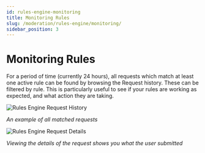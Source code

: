 ```yaml
---
id: rules-engine-monitoring
title: Monitoring Rules
slug: /moderation/rules-engine/monitoring/
sidebar_position: 3
---
```


# Monitoring Rules

For a period of time (currently 24 hours), all requests which match at least one active rule can be found by browsing the Request history. These can be filtered by rule. This is particularly useful to see if your rules are working as expected, and what action they are taking. 

![Rules Engine Request History](images/request-history.png)

_An example of all matched requests_

![Rules Engine Request Details](images/request-details.png)

_Viewing the details of the request shows you what the user submitted_